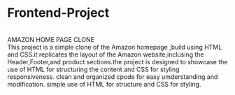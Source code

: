 # Frontend-Project
<br/>
AMAZON HOME PAGE CLONE
<BR/>
This project is a simple clone of the Amazon homepage ,build using HTML and CSS.it replicates the layout of the Amazon website,inclusing the Header,Footer,and product sections.the project is designed to showcase the use of HTML for structuring the content and CSS for styling responsiveness.
clean and organized cpode for easy umderstanding and modification.
simple use of HTML for structure and CSS for styling.
